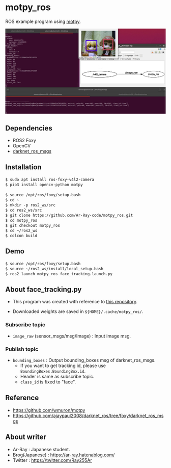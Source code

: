 # motpy_ros
ROS example program using [motpy](https://github.com/wmuron/motpy).

![example](pictures_for_readme/example.jpg)

## Dependencies

- ROS2 Foxy
- OpenCV
- [darknet_ros_msgs](https://github.com/ajaypaul2008/darknet_ros/tree/foxy/darknet_ros_msgs)

## Installation

```shell
$ sudo apt install ros-foxy-v4l2-camera
$ pip3 install opencv-python motpy

$ source /opt/ros/foxy/setup.bash
$ cd ~
$ mkdir -p ros2_ws/src
$ cd ros2_ws/src
$ git clone https://github.com/Ar-Ray-code/motpy_ros.git
$ cd motpy_ros
$ git checkout motpy_ros
$ cd ~/ros2_ws
$ colcon build
```

## Demo

```shell
$ source /opt/ros/foxy/setup.bash
$ source ~/ros2_ws/install/local_setup.bash
$ ros2 launch motpy_ros face_tracking.launch.py
```

## About face_tracking.py

- This program was created with reference to [this repository](https://github.com/wmuron/motpy/blob/master/examples/webcam_face_tracking.py).

- Downloaded weights are saved in `${HOME}/.cache/motpy_ros/`.

### Subscribe topic

- `image_raw` (sensor_msgs/msg/Image) : Input image msg.

### Publish topic

- `bounding_boxes` : Output bounding_boxes msg of darknet_ros_msgs.
  - If you want to get tracking id, please use `BoundingBoxes.BoundingBox.id`.
  - Header is same as subscribe topic.
  - `class_id` is fixed to "face".

## Reference

- https://github.com/wmuron/motpy
- https://github.com/ajaypaul2008/darknet_ros/tree/foxy/darknet_ros_msgs

## About writer

- Ar-Ray : Japanese student. 
- Brog(Japanese) : https://ar-ray.hatenablog.com/
- Twitter : https://twitter.com/Ray255Ar

